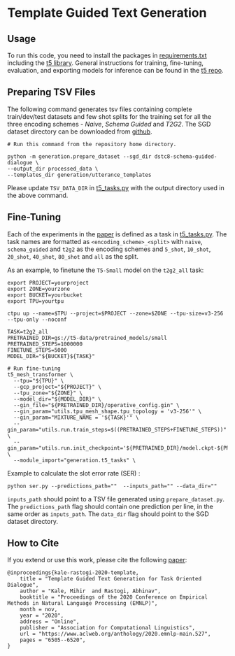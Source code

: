 # Template Guided Text Generation


## Usage

To run this code, you need to install the packages in
[requirements.txt](requirements.txt) including the
[t5 library](https://pypi.org/project/t5/). General instructions for training,
fine-tuning, evaluation, and exporting models for inference can be found in the
[t5 repo](https://github.com/google-research/text-to-text-transfer-transformer).


## Preparing TSV Files

The following command generates tsv files containing complete train/dev/test
datasets and few shot splits for the training set for all the three encoding
schemes - *Naive*, *Schema Guided* and *T2G2*. The SGD dataset directory can be
downloaded from
[github](https://github.com/google-research-datasets/dstc8-schema-guided-dialogue).

```
# Run this command from the repository home directory.

python -m generation.prepare_dataset --sgd_dir dstc8-schema-guided-dialogue \
--output_dir processed_data \ 
--templates_dir generation/utterance_templates
```

Please update `TSV_DATA_DIR` in [t5\_tasks.py](t5_tasks.py) with the output
directory used in the above command.

## Fine-Tuning

Each of the experiments in the [paper][paper] is defined as a task in
[t5\_tasks.py](t5_tasks.py). The task names are formatted as
`<encoding_scheme>_<split>` with `naive`, `schema_guided` and `t2g2` as the
encoding schemes and `5_shot`, `10_shot`, `20_shot`, `40_shot`, `80_shot` and
`all` as the split.

As an example, to finetune the `T5-Small` model on the `t2g2_all` task:

```
export PROJECT=yourproject
export ZONE=yourzone
export BUCKET=yourbucket
export TPU=yourtpu

ctpu up --name=$TPU --project=$PROJECT --zone=$ZONE --tpu-size=v3-256 --tpu-only --noconf

TASK=t2g2_all
PRETRAINED_DIR=gs://t5-data/pretrained_models/small
PRETRAINED_STEPS=1000000
FINETUNE_STEPS=5000
MODEL_DIR="${BUCKET}${TASK}"

# Run fine-tuning
t5_mesh_transformer \
  --tpu="${TPU}" \
  --gcp_project="${PROJECT}" \
  --tpu_zone="${ZONE}" \
  --model_dir="${MODEL_DIR}" \
  --gin_file="${PRETRAINED_DIR}/operative_config.gin" \
  --gin_param="utils.tpu_mesh_shape.tpu_topology = 'v3-256'" \
  --gin_param="MIXTURE_NAME = '${TASK}'" \
  --gin_param="utils.run.train_steps=$((PRETRAINED_STEPS+FINETUNE_STEPS))" \
  --gin_param="utils.run.init_checkpoint='${PRETRAINED_DIR}/model.ckpt-${PRETRAINED_STEPS}'" \
  --module_import="generation.t5_tasks" \
```

Example to calculate the slot error rate (SER) :

```
python ser.py --predictions_path=""  --inputs_path="" --data_dir=""
```

```inputs_path``` should point to a TSV file generated using ```prepare_dataset.py```. The ```predictions_path``` flag should contain one prediction per line, in the same order as ```inputs_path```.  The ```data_dir``` flag should point to the SGD dataset directory.

## How to Cite

If you extend or use this work, please cite the following [paper][paper]:

```
@inproceedings{kale-rastogi-2020-template,
    title = "Template Guided Text Generation for Task Oriented Dialogue",
    author = "Kale, Mihir  and Rastogi, Abhinav",
    booktitle = "Proceedings of the 2020 Conference on Empirical Methods in Natural Language Processing (EMNLP)",
    month = nov,
    year = "2020",
    address = "Online",
    publisher = "Association for Computational Linguistics",
    url = "https://www.aclweb.org/anthology/2020.emnlp-main.527",
    pages = "6505--6520",
}
```
[paper]: https://www.aclweb.org/anthology/2020.emnlp-main.527.pdf
